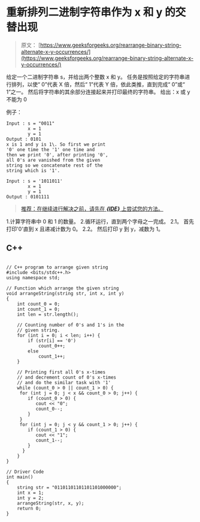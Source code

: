 # 重新排列二进制字符串作为 x 和 y 的交替出现

> 原文： [https://www.geeksforgeeks.org/rearrange-binary-string-alternate-x-y-occurrences/](https://www.geeksforgeeks.org/rearrange-binary-string-alternate-x-y-occurrences/)

给定一个二进制字符串 s，并给出两个整数 x 和 y。 任务是按照给定的字符串进行排列，以使“ 0”代表 X 倍，然后“ 1”代表 Y 倍，依此类推，直到完成“ 0”或“ 1”之一。 然后将字符串的其余部分连接起来并打印最终的字符串。
给出：x 或 y 不能为 0

例子：

```
Input : s = "0011"
        x = 1
        y = 1
Output : 0101
x is 1 and y is 1\. So first we print
'0' one time the '1' one time and 
then we print '0', after printing '0',
all 0's are vanished from the given
string so we concatenate rest of the 
string which is '1'. 

Input : s = '1011011'
        x = 1
        y = 1
Output : 0101111

```

> [推荐：在继续进行解决之前，请先在 ***{IDE}*** 上尝试您的方法。](https://ide.geeksforgeeks.org/)

1.计算字符串中 0 和 1 的数量。
2.循环运行，直到两个字母之一完成。
2.1。 首先打印'0'直到 x 且递减计数为 0。
2.2。 然后打印 y 到 y，减数为 1。

## C++ 

```

// C++ program to arrange given string 
#include <bits/stdc++.h> 
using namespace std; 

// Function which arrange the given string 
void arrangeString(string str, int x, int y) 
{ 
    int count_0 = 0; 
    int count_1 = 0; 
    int len = str.length(); 

    // Counting number of 0's and 1's in the 
    // given string. 
    for (int i = 0; i < len; i++) { 
        if (str[i] == '0') 
            count_0++; 
        else
            count_1++; 
    } 

    // Printing first all 0's x-times 
    // and decrement count of 0's x-times 
    // and do the similar task with '1' 
    while (count_0 > 0 || count_1 > 0) { 
     for (int j = 0; j < x && count_0 > 0; j++) { 
        if (count_0 > 0) { 
           cout << "0"; 
           count_0--; 
        } 
     } 
     for (int j = 0; j < y && count_1 > 0; j++) { 
        if (count_1 > 0) { 
           cout << "1"; 
           count_1--; 
        } 
      } 
    } 
} 

// Driver Code 
int main() 
{ 
    string str = "01101101101101101000000"; 
    int x = 1; 
    int y = 2; 
    arrangeString(str, x, y); 
    return 0; 
} 

```